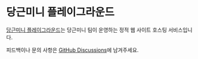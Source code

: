 # 당근미니 플레이그라운드

[당근미니 플레이그라운드](https://playground.karrotmini.dev)는 당근미니 팀이 운영하는 정적 웹 사이트 호스팅 서비스입니다.

피드백이나 문의 사항은 [GitHub Discussions](https://github.com/karrotmini/karrotmini-playground/discussions)에 남겨주세요.
